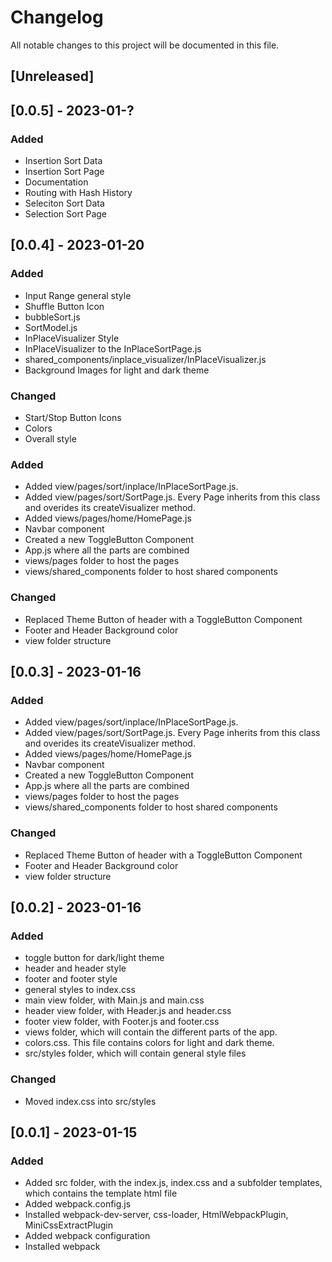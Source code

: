 # Changelog

All notable changes to this project will be documented in this file.

## [Unreleased]


## [0.0.5] - 2023-01-?

### Added
- Insertion Sort Data
- Insertion Sort Page
- Documentation 
- Routing with Hash History
- Seleciton Sort Data
- Selection Sort Page

## [0.0.4] - 2023-01-20

### Added
- Input Range general style
- Shuffle Button Icon
- bubbleSort.js
- SortModel.js
- InPlaceVisualizer Style
- InPlaceVisualizer to the InPlaceSortPage.js
- shared_components/inplace_visualizer/InPlaceVisualizer.js
- Background Images for light and dark theme

### Changed
- Start/Stop Button Icons
- Colors
- Overall style

### Added
- Added view/pages/sort/inplace/InPlaceSortPage.js. 
- Added view/pages/sort/SortPage.js. Every Page inherits from this class and overides its createVisualizer method.
- Added views/pages/home/HomePage.js
- Navbar component
- Created a new ToggleButton Component 
- App.js where all the parts are combined
- views/pages folder to host the pages
- views/shared_components folder to host shared components 

### Changed
- Replaced Theme Button of header with a ToggleButton Component
- Footer and Header Background color
- view folder structure

## [0.0.3] - 2023-01-16

### Added
- Added view/pages/sort/inplace/InPlaceSortPage.js. 
- Added view/pages/sort/SortPage.js. Every Page inherits from this class and overides its createVisualizer method.
- Added views/pages/home/HomePage.js
- Navbar component
- Created a new ToggleButton Component 
- App.js where all the parts are combined
- views/pages folder to host the pages
- views/shared_components folder to host shared components 

### Changed
- Replaced Theme Button of header with a ToggleButton Component
- Footer and Header Background color
- view folder structure

## [0.0.2] - 2023-01-16

### Added
- toggle button for dark/light theme
- header and header style
- footer and footer style
- general styles to index.css
- main view folder, with Main.js and main.css
- header view folder, with Header.js and header.css
- footer view folder, with Footer.js and footer.css
- views folder, which will contain the different parts of the app.
- colors.css. This file contains colors for light and dark theme.
- src/styles folder, which will contain general style files

### Changed
- Moved index.css into src/styles

## [0.0.1] - 2023-01-15

### Added
- Added src folder, with the index.js, index.css and a subfolder templates, which contains the template html file
- Added webpack.config.js
- Installed webpack-dev-server, css-loader, HtmlWebpackPlugin, MiniCssExtractPlugin
- Added webpack configuration
- Installed webpack